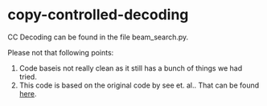 # copy-controlled-decoding

CC Decoding can be found in the file beam_search.py. 

Please not that following points:

1. Code baseis not really clean as it still has a bunch of things we had tried.
2. This code is based on the original code by see et. al.. That can be found [here](https://github.com/abisee/pointer-generator).
